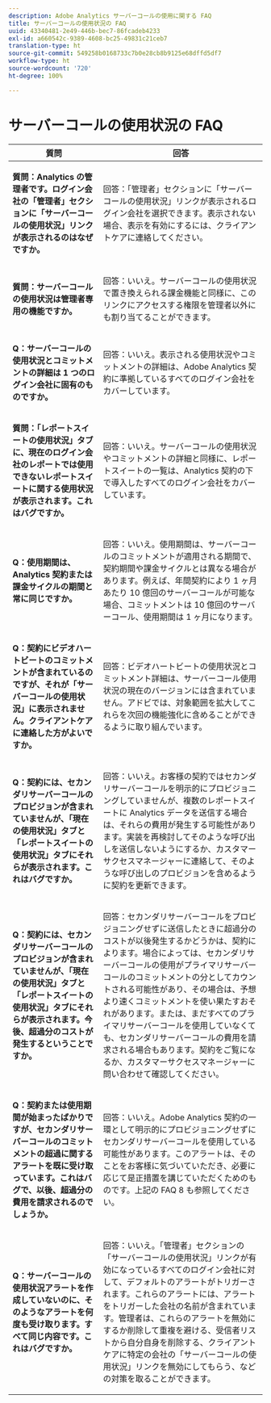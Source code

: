 ```yaml
---
description: Adobe Analytics サーバーコールの使用に関する FAQ
title: サーバーコールの使用状況の FAQ
uuid: 43340481-2e49-446b-bec7-86fcadeb4233
exl-id: a660542c-9389-4608-bc25-49831c21ceb7
translation-type: ht
source-git-commit: 549258b0168733c7b0e28cb8b9125e68dffd5df7
workflow-type: ht
source-wordcount: '720'
ht-degree: 100%

---
```


# サーバーコールの使用状況の FAQ

<table id="table_10384E2010B849708AE9462BB2B43438"> 
 <thead> 
  <tr> 
   <th colname="col1" class="entry"> 質問 </th> 
   <th colname="col2" class="entry"> 回答 </th> 
  </tr> 
 </thead>
 <tbody> 
  <tr> 
   <td colname="col1"> <p><b>質問：Analytics の管理者です。ログイン会社の「管理者」セクションに「サーバーコールの使用状況」リンクが表示されるのはなぜですか。</b> </p> </td> 
   <td colname="col2"> <p>回答：「管理者」セクションに「サーバーコールの使用状況」リンクが表示されるログイン会社を選択できます。表示されない場合、表示を有効にするには、クライアントケアに連絡してください。 </p> </td> 
  </tr> 
  <tr> 
   <td colname="col1"> <p><b>質問：サーバーコールの使用状況は管理者専用の機能ですか。</b> </p> </td> 
   <td colname="col2"> <p>回答：いいえ。サーバーコールの使用状況で置き換えられる課金機能と同様に、このリンクにアクセスする権限を管理者以外にも割り当てることができます。 </p> </td> 
  </tr> 
  <tr> 
   <td colname="col1"> <p><b>Q：サーバーコールの使用状況とコミットメントの詳細は 1 つのログイン会社に固有のものですか。</b> </p> </td> 
   <td colname="col2"> <p>回答：いいえ。表示される使用状況やコミットメントの詳細は、Adobe Analytics 契約に準拠しているすべてのログイン会社をカバーしています。 </p> </td> 
  </tr> 
  <tr> 
   <td colname="col1"> <p><b>質問：「レポートスイートの使用状況」タブに、現在のログイン会社のレポートでは使用できないレポートスイートに関する使用状況が表示されます。これはバグですか。</b> </p> </td> 
   <td colname="col2"> <p>回答：いいえ。サーバーコールの使用状況やコミットメントの詳細と同様に、レポートスイートの一覧は、Analytics 契約の下で導入したすべてのログイン会社をカバーしています。 </p> </td> 
  </tr> 
  <tr> 
   <td colname="col1"> <p><b>Q：使用期間は、Analytics 契約または課金サイクルの期間と常に同じですか。</b> </p> </td> 
   <td colname="col2"> <p>回答：いいえ。使用期間は、サーバーコールのコミットメントが適用される期間で、契約期間や課金サイクルとは異なる場合があります。例えば、年間契約により 1 ヶ月あたり 10 億回のサーバーコールが可能な場合、コミットメントは 10 億回のサーバーコール、使用期間は 1 ヶ月になります。 </p> </td> 
  </tr> 
  <tr> 
   <td colname="col1"> <p><b>Q：契約にビデオハートビートのコミットメントが含まれているのですが、それが「サーバーコールの使用状況」に表示されません。クライアントケアに連絡した方がよいですか。</b> </p> </td> 
   <td colname="col2"> <p>回答：ビデオハートビートの使用状況とコミットメント詳細は、サーバーコール使用状況の現在のバージョンには含まれていません。アドビでは、対象範囲を拡大してこれらを次回の機能強化に含めることができるように取り組んでいます。 </p> </td> 
  </tr> 
  <tr> 
   <td colname="col1"> <p><b>Q：契約には、セカンダリサーバーコールのプロビジョンが含まれていませんが、「現在の使用状況」タブと「レポートスイートの使用状況」タブにそれらが表示されます。これはバグですか。</b> </p> </td> 
   <td colname="col2"> <p>回答：いいえ。お客様の契約ではセカンダリサーバーコールを明示的にプロビジョニングしていませんが、複数のレポートスイートに Analytics データを送信する場合は、それらの費用が発生する可能性があります。実装を再検討してそのような呼び出しを送信しないようにするか、カスタマーサクセスマネージャーに連絡して、そのような呼び出しのプロビジョンを含めるように契約を更新できます。 </p> </td> 
  </tr> 
  <tr> 
   <td colname="col1"> <p><b>Q：契約には、セカンダリサーバーコールのプロビジョンが含まれていませんが、「現在の使用状況」タブと「レポートスイートの使用状況」タブにそれらが表示されます。今後、超過分のコストが発生するということですか。</b> </p> </td> 
   <td colname="col2"> <p>回答：セカンダリサーバーコールをプロビジョニングせずに送信したときに超過分のコストが以後発生するかどうかは、契約によります。場合によっては、セカンダリサーバーコールの使用がプライマリサーバーコールのコミットメントの分としてカウントされる可能性があり、その場合は、予想より速くコミットメントを使い果たすおそれがあります。または、まだすべてのプライマリサーバーコールを使用していなくても、セカンダリサーバーコールの費用を請求される場合もあります。契約をご覧になるか、カスタマーサクセスマネージャーに問い合わせて確認してください。 </p> </td> 
  </tr> 
  <tr> 
   <td colname="col1"> <p><b>Q：契約または使用期間が始まったばかりですが、セカンダリサーバーコールのコミットメントの超過に関するアラートを既に受け取っています。これはバグで、以後、超過分の費用を請求されるのでしょうか。</b> </p> </td> 
   <td colname="col2"> <p>回答：いいえ。Adobe Analytics 契約の一環として明示的にプロビジョニングせずにセカンダリサーバーコールを使用している可能性があります。このアラートは、そのことをお客様に気づいていただき、必要に応じて是正措置を講じていただくためのものです。上記の FAQ 8 も参照してください。 </p> </td> 
  </tr> 
  <tr> 
   <td colname="col1"> <p><b>Q：サーバーコールの使用状況アラートを作成していないのに、そのようなアラートを何度も受け取ります。すべて同じ内容です。これはバグですか。</b> </p> </td> 
   <td colname="col2"> <p>回答：いいえ。「管理者」セクションの「サーバーコールの使用状況」リンクが有効になっているすべてのログイン会社に対して、デフォルトのアラートがトリガーされます。これらのアラートには、アラートをトリガーした会社の名前が含まれています。管理者は、これらのアラートを無効にするか削除して重複を避ける、受信者リストから自分自身を削除する、クライアントケアに特定の会社の「サーバーコールの使用状況」リンクを無効にしてもらう、などの対策を取ることができます。 </p> </td> 
  </tr> 
 </tbody> 
</table>
